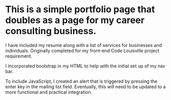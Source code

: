 
# This is a simple portfolio page that doubles as a page for my career consulting business. 

I have included my resume along with a list of services for businesses and individuals. Originally completed for my front-end Code Louisville project requirement. 

I incorporated bootstrap in my HTML to help with the initial set up of my nav bar. 

To include JavaScript, I created an alert that is triggered by pressing the enter key in the mailing list field. Eventually, this will need to be updated to a more functional and practical integration. 
